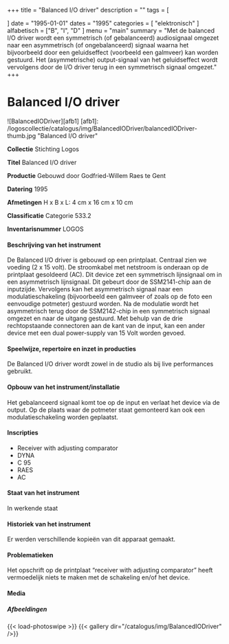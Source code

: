 +++
title = "Balanced I/O driver"
description = ""
tags = [

]
date = "1995-01-01"
dates = "1995"
categories = [
    "elektronisch"
]
alfabetisch = ["B", "I", "D"
]
menu = "main"
summary = "Met de balanced I/O driver wordt een symmetrisch (of gebalanceerd) audiosignaal omgezet naar een asymmetrisch (of ongebalanceerd) signaal waarna het bijvoorbeeld door een geluidseffect (voorbeeld een galmveer) kan worden gestuurd. Het (asymmetrische) output-signaal van het geluidseffect wordt vervolgens door de I/O driver terug in een symmetrisch signaal omgezet."
+++

# Balanced I/O driver

![BalancedIODriver][afb1]
[afb1]: /logoscollectie/catalogus/img/BalancedIODriver/balancedIODriver-thumb.jpg "Balanced I/O driver"

**Collectie**
Stichting Logos

**Titel**
Balanced I/O driver

**Productie**
Gebouwd door Godfried-Willem Raes te Gent

**Datering**
1995

**Afmetingen**
H x B x L: 4 cm x 16 cm x 10 cm

**Classificatie**
Categorie 533.2

**Inventarisnummer**
LOGOS

#### Beschrijving van het instrument
De Balanced I/O driver is gebouwd op een printplaat. Centraal zien we voeding (2 x 15 volt). De stroomkabel met netstroom is onderaan op de printplaat gesoldeerd (AC).
Dit device zet een symmetrisch lijnsignaal om in een asymmetrisch lijnsignaal. Dit gebeurt door de SSM2141-chip aan de inputzijde. Vervolgens kan het asymmetrisch signaal naar een modulatieschakeling (bijvoorbeeld een galmveer of zoals op de foto een eenvoudige potmeter) gestuurd worden. Na de modulatie wordt het asymmetrisch terug door de SSM2142-chip in een symmetrisch signaal omgezet en naar de uitgang gestuurd.
Met behulp van de drie rechtopstaande connectoren aan de kant van de input, kan een ander device met een dual power-supply van 15 Volt worden gevoed.

#### Speelwijze, repertoire en inzet in producties
De Balanced I/O driver wordt zowel in de studio als bij live performances gebruikt.

#### Opbouw van het instrument/installatie
Het gebalanceerd signaal komt toe op de input en verlaat het device via de output. Op de plaats waar de potmeter staat gemonteerd kan ook een modulatieschakeling worden geplaatst.

#### Inscripties
- Receiver with adjusting comparator
- DYNA
- C 95
- RAES
- AC


#### Staat van het instrument
In werkende staat

#### Historiek van het instrument
Er werden verschillende kopieën van dit apparaat gemaakt.

#### Problematieken
Het opschrift op de printplaat “receiver with adjusting comparator” heeft vermoedelijk niets te maken met de schakeling en/of het device. 

#### Media
##### Afbeeldingen
{{< load-photoswipe >}}
{{< gallery dir="/catalogus/img/BalancedIODriver" />}}

